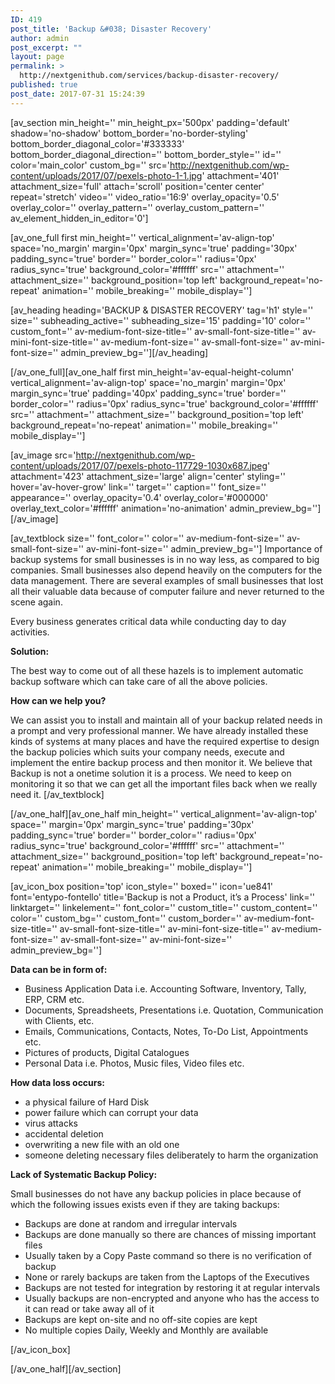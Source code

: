 ```yaml
---
ID: 419
post_title: 'Backup &#038; Disaster Recovery'
author: admin
post_excerpt: ""
layout: page
permalink: >
  http://nextgenithub.com/services/backup-disaster-recovery/
published: true
post_date: 2017-07-31 15:24:39
---
```

[av_section min_height='' min_height_px='500px' padding='default' shadow='no-shadow' bottom_border='no-border-styling' bottom_border_diagonal_color='#333333' bottom_border_diagonal_direction='' bottom_border_style='' id='' color='main_color' custom_bg='' src='http://nextgenithub.com/wp-content/uploads/2017/07/pexels-photo-1-1.jpg' attachment='401' attachment_size='full' attach='scroll' position='center center' repeat='stretch' video='' video_ratio='16:9' overlay_opacity='0.5' overlay_color='' overlay_pattern='' overlay_custom_pattern='' av_element_hidden_in_editor='0']

[av_one_full first min_height='' vertical_alignment='av-align-top' space='no_margin' margin='0px' margin_sync='true' padding='30px' padding_sync='true' border='' border_color='' radius='0px' radius_sync='true' background_color='#ffffff' src='' attachment='' attachment_size='' background_position='top left' background_repeat='no-repeat' animation='' mobile_breaking='' mobile_display='']

[av_heading heading='BACKUP &amp; DISASTER RECOVERY' tag='h1' style='' size='' subheading_active='' subheading_size='15' padding='10' color='' custom_font='' av-medium-font-size-title='' av-small-font-size-title='' av-mini-font-size-title='' av-medium-font-size='' av-small-font-size='' av-mini-font-size='' admin_preview_bg=''][/av_heading]

[/av_one_full][av_one_half first min_height='av-equal-height-column' vertical_alignment='av-align-top' space='no_margin' margin='0px' margin_sync='true' padding='40px' padding_sync='true' border='' border_color='' radius='0px' radius_sync='true' background_color='#ffffff' src='' attachment='' attachment_size='' background_position='top left' background_repeat='no-repeat' animation='' mobile_breaking='' mobile_display='']

[av_image src='http://nextgenithub.com/wp-content/uploads/2017/07/pexels-photo-117729-1030x687.jpeg' attachment='423' attachment_size='large' align='center' styling='' hover='av-hover-grow' link='' target='' caption='' font_size='' appearance='' overlay_opacity='0.4' overlay_color='#000000' overlay_text_color='#ffffff' animation='no-animation' admin_preview_bg=''][/av_image]

[av_textblock size='' font_color='' color='' av-medium-font-size='' av-small-font-size='' av-mini-font-size='' admin_preview_bg='']
Importance of backup systems for small businesses is in no way less, as compared to big companies. Small businesses also depend heavily on the computers for the data management. There are several examples of small businesses that lost all their valuable data because of computer failure and never returned to the scene again.

Every business generates critical data while conducting day to day activities.

<b>Solution:</b>

The best way to come out of all these hazels is to implement automatic backup software which can take care of all the above policies.

<b>How can we help you?</b>

We can assist you to install and maintain all of your backup related needs in a prompt and very professional manner. We have already installed these kinds of systems at many places and have the required expertise to design the backup policies which suits your company needs, execute and implement the entire backup process and then monitor it. We believe that Backup is not a onetime solution it is a process. We need to keep on monitoring it so that we can get all the important files back when we really need it.
[/av_textblock]

[/av_one_half][av_one_half min_height='' vertical_alignment='av-align-top' space='' margin='0px' margin_sync='true' padding='30px' padding_sync='true' border='' border_color='' radius='0px' radius_sync='true' background_color='#ffffff' src='' attachment='' attachment_size='' background_position='top left' background_repeat='no-repeat' animation='' mobile_breaking='' mobile_display='']

[av_icon_box position='top' icon_style='' boxed='' icon='ue841' font='entypo-fontello' title='Backup is not a Product, it’s a Process' link='' linktarget='' linkelement='' font_color='' custom_title='' custom_content='' color='' custom_bg='' custom_font='' custom_border='' av-medium-font-size-title='' av-small-font-size-title='' av-mini-font-size-title='' av-medium-font-size='' av-small-font-size='' av-mini-font-size='' admin_preview_bg='']
<p style="text-align: left;"><b>Data can be in form of:</b></p>

<ul class="bullet1">
 	<li style="text-align: left;">Business Application Data i.e. Accounting Software, Inventory, Tally, ERP, CRM etc.</li>
 	<li style="text-align: left;">Documents, Spreadsheets, Presentations i.e. Quotation, Communication with Clients, etc.</li>
 	<li style="text-align: left;">Emails, Communications, Contacts, Notes, To-Do List, Appointments etc.</li>
 	<li style="text-align: left;">Pictures of products, Digital Catalogues</li>
 	<li style="text-align: left;">Personal Data i.e. Photos, Music files, Video files etc.</li>
</ul>
<p style="text-align: left;"><b>How data loss occurs:</b></p>

<ul class="bullet1">
 	<li style="text-align: left;">a physical failure of Hard Disk</li>
 	<li style="text-align: left;">power failure which can corrupt your data</li>
 	<li style="text-align: left;">virus attacks</li>
 	<li style="text-align: left;">accidental deletion</li>
 	<li style="text-align: left;">overwriting a new file with an old one</li>
 	<li style="text-align: left;">someone deleting necessary files deliberately to harm the organization</li>
</ul>
<p style="text-align: left;"><b>Lack of Systematic Backup Policy:</b></p>
Small businesses do not have any backup policies in place because of which the following issues exists even if they are taking backups:
<ul class="bullet1">
 	<li style="text-align: left;">Backups are done at random and irregular intervals</li>
 	<li style="text-align: left;">Backups are done manually so there are chances of missing important files</li>
 	<li style="text-align: left;">Usually taken by a Copy Paste command so there is no verification of backup</li>
 	<li style="text-align: left;">None or rarely backups are taken from the Laptops of the Executives</li>
 	<li style="text-align: left;">Backups are not tested for integration by restoring it at regular intervals</li>
 	<li style="text-align: left;">Usually backups are non-encrypted and anyone who has the access to it can read or take away all of it</li>
 	<li style="text-align: left;">Backups are kept on-site and no off-site copies are kept</li>
 	<li style="text-align: left;">No multiple copies Daily, Weekly and Monthly are available</li>
</ul>
[/av_icon_box]

[/av_one_half][/av_section]